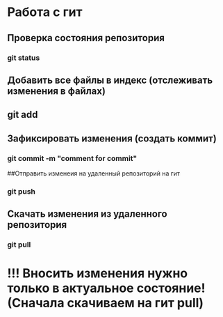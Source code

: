 # Работа с гит
## Проверка состояния репозитория
### git status
## Добавить все файлы в индекс (отслеживать изменения в файлах)
## git add

## Зафиксировать изменения (создать коммит)
### git commit -m "comment for commit"

##Отправить изменеия на удаленный репозиторий на гит
### git push

## Скачать изменения из удаленного репозитория 
### git pull

# !!! Вносить изменения нужно только в актуальное состояние! (Сначала скачиваем на гит pull)
